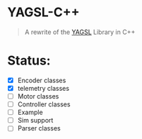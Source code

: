 # YAGSL-C++
> A rewrite of the [YAGSL](https://github.com/BroncBotz3481/YAGSL) Library in C++

# Status:
- [x] Encoder classes
- [x] telemetry classes 
- [ ] Motor classes
- [ ] Controller classes
- [ ] Example 
- [ ] Sim support
- [ ] Parser classes